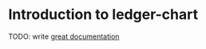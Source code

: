 # Introduction to ledger-chart

TODO: write [great documentation](http://jacobian.org/writing/what-to-write/)

